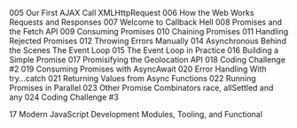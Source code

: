 005 Our First AJAX Call XMLHttpRequest
006 How the Web Works Requests and Responses
007 Welcome to Callback Hell
008 Promises and the Fetch API
009 Consuming Promises
010 Chaining Promises
011 Handling Rejected Promises
012 Throwing Errors Manually
014 Asynchronous Behind the Scenes The Event Loop
015 The Event Loop in Practice
016 Building a Simple Promise
017 Promisifying the Geolocation API
018 Coding Challenge #2
019 Consuming Promises with AsyncAwait
020 Error Handling With try...catch
021 Returning Values from Async Functions
022 Running Promises in Parallel
023 Other Promise Combinators race, allSettled and any
024 Coding Challenge #3

17 Modern JavaScript Development Modules, Tooling, and Functional
